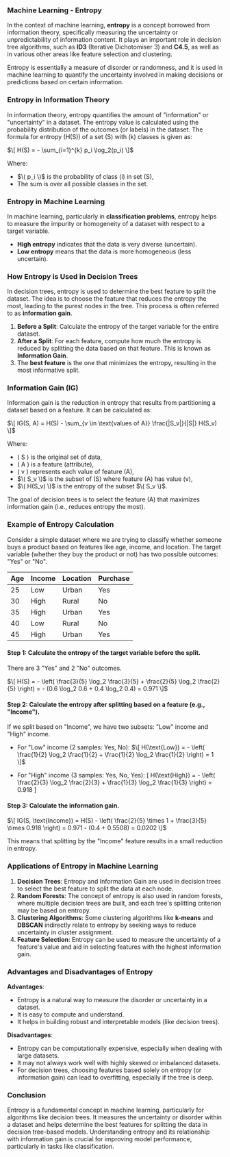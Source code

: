 ### **Machine Learning - Entropy**

In the context of machine learning, **entropy** is a concept borrowed from information theory, specifically measuring the uncertainty or unpredictability of information content. It plays an important role in decision tree algorithms, such as **ID3** (Iterative Dichotomiser 3) and **C4.5**, as well as in various other areas like feature selection and clustering.

Entropy is essentially a measure of disorder or randomness, and it is used in machine learning to quantify the uncertainty involved in making decisions or predictions based on certain information.

### **Entropy in Information Theory**

In information theory, entropy quantifies the amount of "information" or "uncertainty" in a dataset. The entropy value is calculated using the probability distribution of the outcomes (or labels) in the dataset. The formula for entropy \(H(S)\) of a set \(S\) with \(k\) classes is given as:

$\[
H(S) = - \sum_{i=1}^{k} p_i \log_2(p_i)
\]$

Where:
- $\( p_i \)$ is the probability of class \(i\) in set \(S\),
- The sum is over all possible classes in the set.

### **Entropy in Machine Learning**

In machine learning, particularly in **classification problems**, entropy helps to measure the impurity or homogeneity of a dataset with respect to a target variable. 

- **High entropy** indicates that the data is very diverse (uncertain).
- **Low entropy** means that the data is more homogeneous (less uncertain).

### **How Entropy is Used in Decision Trees**
In decision trees, entropy is used to determine the best feature to split the dataset. The idea is to choose the feature that reduces the entropy the most, leading to the purest nodes in the tree. This process is often referred to as **information gain**.

1. **Before a Split**: Calculate the entropy of the target variable for the entire dataset.
2. **After a Split**: For each feature, compute how much the entropy is reduced by splitting the data based on that feature. This is known as **Information Gain**.
3. The **best feature** is the one that minimizes the entropy, resulting in the most informative split.

### **Information Gain (IG)**
Information gain is the reduction in entropy that results from partitioning a dataset based on a feature. It can be calculated as:

$\[
IG(S, A) = H(S) - \sum_{v \in \text{values of A}} \frac{|S_v|}{|S|} H(S_v)
\]$

Where:
- \( S \) is the original set of data,
- \( A \) is a feature (attribute),
- \( v \) represents each value of feature \(A\),
- $\( S_v \)$ is the subset of \(S\) where feature \(A\) has value \(v\),
- $\( H(S_v) \)$ is the entropy of the subset $\( S_v \)$.

The goal of decision trees is to select the feature \(A\) that maximizes information gain (i.e., reduces entropy the most).

### **Example of Entropy Calculation**
Consider a simple dataset where we are trying to classify whether someone buys a product based on features like age, income, and location. The target variable (whether they buy the product or not) has two possible outcomes: "Yes" or "No".

| Age | Income | Location | Purchase |
|-----|--------|----------|----------|
| 25  | Low    | Urban    | Yes      |
| 30  | High   | Rural    | No       |
| 35  | High   | Urban    | Yes      |
| 40  | Low    | Rural    | No       |
| 45  | High   | Urban    | Yes      |

#### Step 1: Calculate the entropy of the target variable before the split.
There are 3 "Yes" and 2 "No" outcomes.

$\[
H(S) = - \left( \frac{3}{5} \log_2 \frac{3}{5} + \frac{2}{5} \log_2 \frac{2}{5} \right)
     = - (0.6 \log_2 0.6 + 0.4 \log_2 0.4)
     = 0.971
\]$

#### Step 2: Calculate the entropy after splitting based on a feature (e.g., "Income").
If we split based on "Income", we have two subsets: "Low" income and "High" income.

- For "Low" income (2 samples: Yes, No):
  $\[
  H(\text{Low}) = - \left( \frac{1}{2} \log_2 \frac{1}{2} + \frac{1}{2} \log_2 \frac{1}{2} \right)
                = 1
  \]$

- For "High" income (3 samples: Yes, No, Yes):
  \[
  H(\text{High}) = - \left( \frac{2}{3} \log_2 \frac{2}{3} + \frac{1}{3} \log_2 \frac{1}{3} \right)
                 = 0.918
  \]

#### Step 3: Calculate the information gain.
$\[
IG(S, \text{Income}) = H(S) - \left( \frac{2}{5} \times 1 + \frac{3}{5} \times 0.918 \right)
                      = 0.971 - (0.4 + 0.5508)
                      = 0.0202
\]$

This means that splitting by the "Income" feature results in a small reduction in entropy.

### **Applications of Entropy in Machine Learning**
1. **Decision Trees**: Entropy and Information Gain are used in decision trees to select the best feature to split the data at each node.
2. **Random Forests**: The concept of entropy is also used in random forests, where multiple decision trees are built, and each tree's splitting criterion may be based on entropy.
3. **Clustering Algorithms**: Some clustering algorithms like **k-means** and **DBSCAN** indirectly relate to entropy by seeking ways to reduce uncertainty in cluster assignment.
4. **Feature Selection**: Entropy can be used to measure the uncertainty of a feature's value and aid in selecting features with the highest information gain.

### **Advantages and Disadvantages of Entropy**
**Advantages**:
- Entropy is a natural way to measure the disorder or uncertainty in a dataset.
- It is easy to compute and understand.
- It helps in building robust and interpretable models (like decision trees).

**Disadvantages**:
- Entropy can be computationally expensive, especially when dealing with large datasets.
- It may not always work well with highly skewed or imbalanced datasets.
- For decision trees, choosing features based solely on entropy (or information gain) can lead to overfitting, especially if the tree is deep.

### **Conclusion**
Entropy is a fundamental concept in machine learning, particularly for algorithms like decision trees. It measures the uncertainty or disorder within a dataset and helps determine the best features for splitting the data in decision tree-based models. Understanding entropy and its relationship with information gain is crucial for improving model performance, particularly in tasks like classification.

